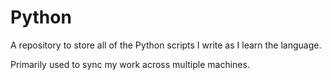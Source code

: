 # Python
A repository to store all of the Python scripts I write as I learn the language.

Primarily used to sync my work across multiple machines.
